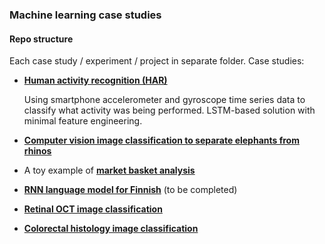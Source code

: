 ### Machine learning case studies

#### Repo structure

Each case study / experiment / project in separate folder. Case studies:

 - [**Human activity recognition (HAR)**](human_activity_recognition)
 
    Using smartphone accelerometer and gyroscope time series data to classify what activity was being performed. LSTM-based solution with minimal feature engineering.

 - [**Computer vision image classification to separate elephants from rhinos**](CV_classify_elephants_vs_rhinos)
 - A toy example of [**market basket analysis**](market_basket_analysis)
 - [**RNN language model for Finnish**](finnish_lang_model) (to be completed)
 - [**Retinal OCT image classification**](CV_retinal_OCT_classification)
 - [**Colorectal histology image classification**](CV_colorectal_histology_classification)
